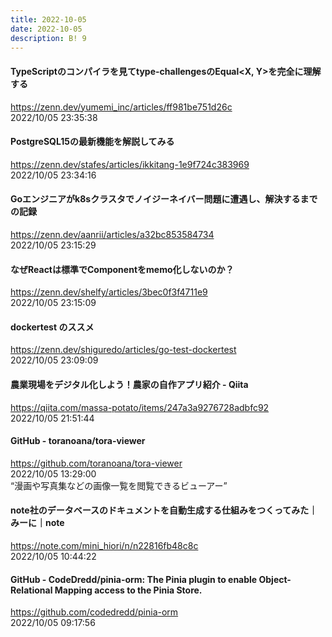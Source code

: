 ```yaml
---
title: 2022-10-05
date: 2022-10-05
description: B! 9
---
```


#### TypeScriptのコンパイラを見てtype-challengesのEqual&lt;X, Y&gt;を完全に理解する
https://zenn.dev/yumemi_inc/articles/ff981be751d26c<br>
2022/10/05 23:35:38<br>


#### PostgreSQL15の最新機能を解説してみる
https://zenn.dev/stafes/articles/ikkitang-1e9f724c383969<br>
2022/10/05 23:34:16<br>


#### Goエンジニアがk8sクラスタでノイジーネイバー問題に遭遇し、解決するまでの記録
https://zenn.dev/aanrii/articles/a32bc853584734<br>
2022/10/05 23:15:29<br>


#### なぜReactは標準でComponentをmemo化しないのか？
https://zenn.dev/shelfy/articles/3bec0f3f4711e9<br>
2022/10/05 23:15:09<br>


#### dockertest のススメ
https://zenn.dev/shiguredo/articles/go-test-dockertest<br>
2022/10/05 23:09:09<br>


#### 農業現場をデジタル化しよう！農家の自作アプリ紹介 - Qiita
https://qiita.com/massa-potato/items/247a3a9276728adbfc92<br>
2022/10/05 21:51:44<br>


#### GitHub - toranoana/tora-viewer
https://github.com/toranoana/tora-viewer<br>
2022/10/05 13:29:00<br>
“漫画や写真集などの画像一覧を閲覧できるビューアー”


#### note社のデータベースのドキュメントを自動生成する仕組みをつくってみた｜みーに｜note
https://note.com/mini_hiori/n/n22816fb48c8c<br>
2022/10/05 10:44:22<br>


#### GitHub - CodeDredd/pinia-orm: The Pinia plugin to enable Object-Relational Mapping access to the Pinia Store.
https://github.com/codedredd/pinia-orm<br>
2022/10/05 09:17:56<br>


